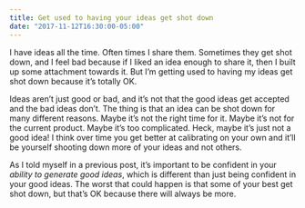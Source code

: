 ```yaml
---
title: Get used to having your ideas get shot down
date: "2017-11-12T16:30:00-05:00"
---
```


I have ideas all the time. Often times I share them. Sometimes they get shot down, and I feel bad because if I liked an idea enough to share it, then I built up some attachment towards it. But I’m getting used to having my ideas get shot down because it’s totally OK.

Ideas aren’t just good or bad, and it’s not that the good ideas get accepted and the bad ideas don’t. The thing is that an idea can be shot down for many different reasons. Maybe it’s not the right time for it. Maybe it’s not for the current product. Maybe it’s too complicated. Heck, maybe it’s just not a good idea! I think over time you get better at calibrating on your own and it’ll be yourself shooting down more of your ideas and not others.

As I told myself in a previous post, it’s important to be confident in your *ability to generate good ideas*, which is different than just being confident in your good ideas. The worst that could happen is that some of your best get shot down, but that’s OK because there will always be more.
